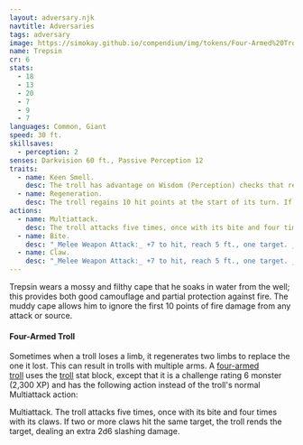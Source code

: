 ```yaml
---
layout: adversary.njk
navtitle: Adversaries
tags: adversary
image: https://simokay.github.io/compendium/img/tokens/Four-Armed%20Troll.webp
name: Trepsin
cr: 6
stats:
  - 18
  - 13
  - 20
  - 7
  - 9
  - 7
languages: Common, Giant
speed: 30 ft.
skillsaves:
  - perception: 2
senses: Darkvision 60 ft., Passive Perception 12
traits:
  - name: Keen Smell.
    desc: The troll has advantage on Wisdom (Perception) checks that rely on smell.
  - name: Regeneration.
    desc: The troll regains 10 hit points at the start of its turn. If the troll takes acid or fire damage, this trait doesn't function at the start of the troll's next turn. The troll dies only if it starts its turn with 0 hit points and doesn't regenerate.
actions:
  - name: Multiattack.
    desc: The troll attacks five times, once with its bite and four times with its claws. If two or more claws hit the same target, the troll rends the target, dealing an extra 2d6 slashing damage.
  - name: Bite.
    desc: "_Melee Weapon Attack:_ +7 to hit, reach 5 ft., one target. _Hit:_ 7 (1d6 + 4) piercing damage."
  - name: Claw.
    desc: "_Melee Weapon Attack:_ +7 to hit, reach 5 ft., one target. _Hit:_ 11 (2d6 + 4) slashing damage."
---
```




Trepsin wears a mossy and filthy cape that he soaks in water from the well; this provides both good camouflage and partial protection against fire. The muddy cape allows him to ignore the first 10 points of fire damage from any attack or source.

#### Four-Armed Troll

Sometimes when a troll loses a limb, it regenerates two limbs to replace the one it lost. This can result in trolls with multiple arms. A [four-armed troll](https://5e.tools/bestiary.html#trepsin_hotdq) uses the [troll](https://5e.tools/bestiary.html#troll_mm) stat block, except that it is a challenge rating 6 monster (2,300 XP) and has the following action instead of the troll's normal Multiattack action:

Multiattack. The troll attacks five times, once with its bite and four times with its claws. If two or more claws hit the same target, the troll rends the target, dealing an extra 2d6 slashing damage.

